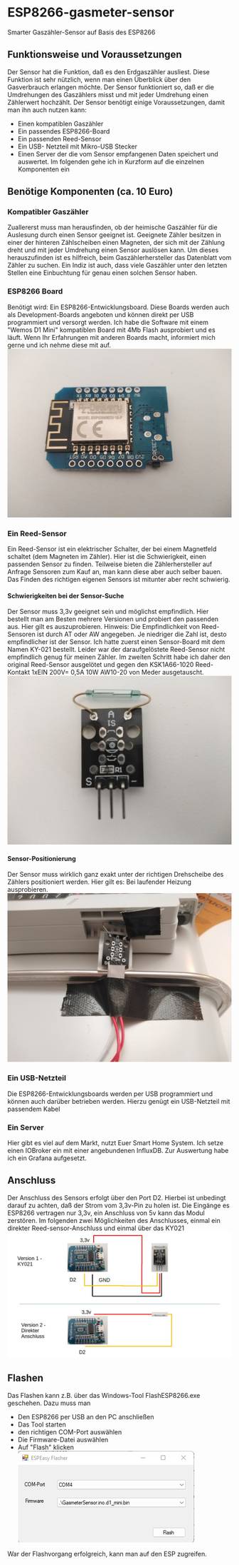 # ESP8266-gasmeter-sensor
Smarter Gaszähler-Sensor auf Basis des ESP8266

## Funktionsweise und Voraussetzungen
Der Sensor hat die Funktion, daß es den Erdgaszähler ausliest. Diese Funktion ist sehr nützlich, wenn man
einen Überblick über den Gasverbrauch erlangen möchte. Der Sensor funktioniert so, daß er die Umdrehungen des
Gaszählers misst und mit jeder Umdrehung einen Zählerwert hochzählt.
Der Sensor benötigt einige Voraussetzungen, damit man ihn auch nutzen kann:
- Einen kompatiblen Gaszähler
- Ein passendes ESP8266-Board
- Ein passenden Reed-Sensor
- Ein USB- Netzteil mit Mikro-USB Stecker
- Einen Server der die vom Sensor empfangenen Daten speichert und auswertet.
Im folgenden gehe ich in Kurzform auf die einzelnen Komponenten ein

## Benötige Komponenten (ca. 10 Euro)

### Kompatibler Gaszähler
Zuallererst muss man herausfinden, ob der heimische Gaszähler für die Auslesung durch einen Sensor geeignet ist.
Geeignete Zähler besitzen in einer der hinteren Zählscheiben einen Magneten, der sich mit der Zählung dreht 
und mit jeder Umdrehung einen Sensor auslösen kann.
Um dieses herauszufinden ist es hilfreich, beim Gaszählerhersteller das Datenblatt vom Zähler zu suchen. Ein Indiz ist auch,
dass viele Gaszähler unter den letzten Stellen eine Einbuchtung für genau einen solchen Sensor haben.

### ESP8266 Board
Benötigt wird: Ein ESP8266-Entwicklungsboard. Diese Boards werden auch als Development-Boards angeboten
und können direkt per USB programmiert und versorgt werden. Ich habe die Software mit einem "Wemos D1 Mini" kompatiblen
Board mit 4Mb Flash ausprobiert und es läuft. Wenn Ihr Erfahrungen mit anderen Boards macht, informiert mich gerne und
ich nehme diese mit auf.
![ESP8266 Development Board](https://github.com/lame0815/ESP8266-gasmeter-sensor/blob/main/readme-assets/esp8266.jpg "ESP8266 Development Board")


### Ein Reed-Sensor
Ein Reed-Sensor ist ein elektrischer Schalter, der bei einem Magnetfeld schaltet (dem Magneten im Zähler).
Hier ist die Schwierigkeit, einen passenden Sensor zu finden. Teilweise bieten die Zählerhersteller auf Anfrage
Sensoren zum Kauf an, man kann diese aber auch selber bauen. Das Finden des richtigen eigenen Sensors ist mitunter 
aber recht schwierig.


#### Schwierigkeiten bei der Sensor-Suche
Der Sensor muss 3,3v geeignet sein und möglichst empfindlich. Hier bestellt man am Besten mehrere Versionen und probiert den passenden
aus. Hier gilt es auszuprobieren. Hinweis: Die Empfindlichkeit von Reed-Sensoren ist durch AT oder AW angegeben. Je niedriger die Zahl ist,
desto empfindlicher ist der Sensor. 
Ich hatte zuerst einen Sensor-Board mit dem Namen KY-021 bestellt. Leider war der daraufgelöstete Reed-Sensor nicht empfindlich genug für meinen
Zähler. Im zweiten Schritt habe ich daher den original Reed-Sensor ausgelötet und gegen den KSK1A66-1020 Reed-Kontakt 1xEIN 200V= 0,5A 10W AW10-20 von Meder
ausgetauscht.
![KY021 Sensor Modul](https://github.com/lame0815/ESP8266-gasmeter-sensor/blob/main/readme-assets/ky-021.jpg "KY021 Sensor Modul")


#### Sensor-Positionierung
Der Sensor muss wirklich ganz exakt unter der richtigen Drehscheibe des Zählers positioniert werden. Hier gilt es:
Bei laufender Heizung ausprobieren.
![Sensor am Gaszähler montiert](https://github.com/lame0815/ESP8266-gasmeter-sensor/blob/main/readme-assets/sensor_montiert.jpg "Sensor am Gaszähler montiert")

### Ein USB-Netzteil 
Die ESP8266-Entwicklungsboards werden per USB programmiert und können auch darüber betrieben werden. Hierzu genügt ein
USB-Netzteil mit passendem Kabel

### Ein Server
Hier gibt es viel auf dem Markt, nutzt Euer Smart Home System. Ich setze einen IOBroker ein mit einer angebundenen InfluxDB. Zur Auswertung
habe ich ein Grafana aufgesetzt.

## Anschluss
Der Anschluss des Sensors erfolgt über den Port D2. Hierbei ist unbedingt darauf zu achten, daß der Strom vom 3,3v-Pin zu holen ist. Die Eingänge es ESP8266 vertragen nur 3,3v, ein Anschluss von 5v kann das Modul zerstören.
Im folgenden zwei Möglichkeiten des Anschlusses, einmal ein direkter Reed-sensor-Anschluss und einmal über das KY021
![Anschluss des REED-Sensors](https://github.com/lame0815/ESP8266-gasmeter-sensor/blob/main/readme-assets/anschluss.jpg "Anschluss des REED-Sensors")

## Flashen
Das Flashen kann z.B. über das Windows-Tool FlashESP8266.exe geschehen. Dazu muss man
- Den ESP8266 per USB an den PC anschließen
- Das Tool starten
- den richtigen COM-Port auswählen
- Die Firmware-Datei auswählen
- Auf "Flash" klicken
![Flashen in ESPEasy](https://github.com/lame0815/ESP8266-gasmeter-sensor/blob/main/readme-assets/espeasy.jpg "Flashen in ESPEasy")

War der Flashvorgang erfolgreich, kann man auf den ESP zugreifen.

